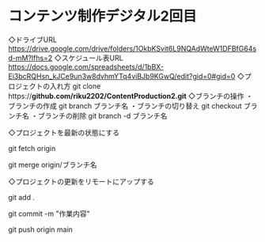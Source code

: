 # コンテンツ制作デジタル2回目
◇ドライブURL
https://drive.google.com/drive/folders/1OkbKSvit6L9NQAdWteW1DFBfG64sd-mM?lfhs=2
◇スケジュール表URL
https://docs.google.com/spreadsheets/d/1bBX-Ei3bcRQHsn_kJCe9un3w8dvhmYTq4viBJb9KGwQ/edit?gid=0#gid=0
◇プロジェクトの入れ方
git clone https://**github.com/riku2202/ContentProduction2.git**
◇ブランチの操作
・ブランチの作成
git branch ブランチ名
・ブランチの切り替え
git checkout ブランチ名
・ブランチの削除
git branch -d ブランチ名

◇プロジェクトを最新の状態にする

git fetch origin

git merge origin/ブランチ名

◇プロジェクトの更新をリモートにアップする

git add .

git commit -m "作業内容"

git push origin main
